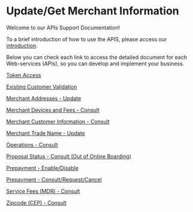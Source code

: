 
# Update/Get Merchant Information

Welcome to our APIs Support Documentation!

To a brief introduction of how to use the APIS, please access our [introduction][1].

Below you can check each link to access the detailed document for each Web-services (APIs), so you can develop and implement your business.

[Token Access](https://docs-qa.firstdata.com/org/brazilapi/docs/api/001-sba-token)

[Existing Customer Validation](https://docs-qa.firstdata.com/org/brazilapi/docs/api/001-sba-val-cadastro)

[Merchant Addresses - Update](https://docs-qa.firstdata.com/org/brazilapi/docs/api/001-sba-wsm-mnt-term)

[Merchant Devices and Fees - Consult](https://docs-qa.firstdata.com/org/brazilapi/docs/api/001-sba-con-taxa-eqp)

[Merchant Customer Information - Consult](https://docs-qa.firstdata.com/org/brazilapi/docs/api/001-estabelecimento)

[Merchant Trade Name - Update](https://docs-qa.firstdata.com/org/brazilapi/docs/api/001-sba-wsm-nme-fant)

[Operations - Consult](https://docs-qa.firstdata.com/org/brazilapi/docs/api/001-sba-consulta-ops)

[Proposal Status - Consult (Out of Online Boarding)](https://docs-qa.firstdata.com/org/brazilapi/docs/api/001-sba-status-propo)

[Prepayment - Enable/Disable](https://docs-qa.firstdata.com/org/brazilapi/docs/api/001_sba_wsm_flag_ant)

[Prepayment - Consult/Request/Cancel](https://docs-qa.firstdata.com/org/brazilapi/docs/api/001-sba-wsm-antecipa)

[Service Fees (MDR) - Consult](https://docs-qa.firstdata.com/org/brazilapi/docs/api/001-sba-mdr-fee)

[Zipcode (CEP) - Consult](https://docs-qa.firstdata.com/org/brazilapi/docs/api/001-consulta-cep)

[1]:  APIs-Introduction.md

